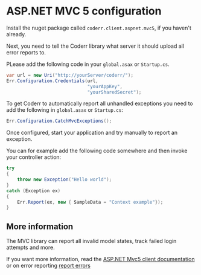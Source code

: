 ASP.NET MVC 5 configuration
===========================

Install the nuget package called `coderr.client.aspnet.mvc5`, if you haven't already.

Next, you need to tell the Coderr library what server it should upload all error reports to.

PLease add the following code in your `global.asax` or `Startup.cs`.

```csharp
var url = new Uri("http://yourServer/coderr/");
Err.Configuration.Credentials(url, 
                              "yourAppKey", 
                              "yourSharedSecret");
```

To get Coderr to automatically report all unhandled exceptions you need to add the following in `global.asax` or `Startup.cs`:

```csharp
Err.Configuration.CatchMvcExceptions();
```

Once configured, start your application and try manually to report an exception.

You can for example add the following code somewhere and then invoke your controller action:

```csharp
try
{
    throw new Exception("Hello world");
}
catch (Exception ex)
{
    Err.Report(ex, new { SampleData = "Context example"});
}
```

## More information

The MVC library can report all invalid model states, track failed login attempts and more.

If you want more information, read the  [ASP.NET Mvc5 client documentation](index.md) or on error reporting  [report errors](../../gettingstarted.md)
